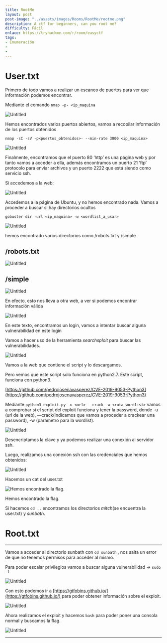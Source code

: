 ```yaml
---
title: RootMe
layout: post
post-image: "../assets/images/Rooms/RootMe/rootme.png"
description: A ctf for beginners, can you root me?
difficulty: Fácil
enlace: https://tryhackme.com/r/room/easyctf
tags:
- Enumeración
- 
- 
---
```

# User.txt

Primero de todo vamos a realizar un escaneo de puertos para ver que información podemos encontrar.

Mediante el comando `nmap -p- <ip_maquina`

![Untitled](Simple%20CTF%20485e7b730cca4c8d804eb5e42dbfc2ba/Untitled.png)

Hemos encontrados varios puertos abiertos, vamos a recopilar información de los puertos obtenidos

`nmap -sC -sV -p<puertos_obtenidos>- --min-rate 3000 <ip_maquina>`

![Untitled](Simple%20CTF%20485e7b730cca4c8d804eb5e42dbfc2ba/Untitled%201.png)

Finalmente, encontramos que el puerto 80 ‘http’ es una página web y por tanto vamos a acceder a ella, además encontramos un puerto 21 ‘ftp’ protocolo para enviar archivos y un puerto 2222 que está siendo como servicio ssh.

Si accedemos a la web:

![Untitled](Simple%20CTF%20485e7b730cca4c8d804eb5e42dbfc2ba/Untitled%202.png)

Accedemos a la página de Ubuntu, y no hemos encontrado nada. Vamos a proceder a buscar si hay directorios ocultos

`gobuster dir -url <ip_maquina> -w <wordlist_a_usar>`

![Untitled](Simple%20CTF%20485e7b730cca4c8d804eb5e42dbfc2ba/Untitled%203.png)

hemos encontrado varios directorios como /robots.txt y /simple

## /robots.txt

![Untitled](Simple%20CTF%20485e7b730cca4c8d804eb5e42dbfc2ba/Untitled%204.png)

## /simple

![Untitled](Simple%20CTF%20485e7b730cca4c8d804eb5e42dbfc2ba/Untitled%205.png)

En efecto, esto nos lleva a otra web, a ver si podemos encontrar información válida

![Untitled](Simple%20CTF%20485e7b730cca4c8d804eb5e42dbfc2ba/Untitled%206.png)

En este texto, encontramos un login, vamos a intentar buscar alguna vulnerabilidad en este login

Vamos a hacer uso de la herramienta *searchsploit* para buscar las vulnerabilidades.

![Untitled](Simple%20CTF%20485e7b730cca4c8d804eb5e42dbfc2ba/Untitled%207.png)

Vamos a la web que contiene el script y lo descargamos.

Pero vemos que este script solo funciona en python2.7. Este script, funciona con python3.

[https://github.com/pedrojosenavasperez/CVE-2019-9053-Python3](https://github.com/pedrojosenavasperez/CVE-2019-9053-Python3)

Mediante `python3 exploit.py -u <url> --crack -w <ruta_wordlist>` vamos a comprobar si el script del exploit funciona y tener la password, donde -u (url de la web), —crack(indicamos que vamos a proceder a crackear una password), -w (parámetro para la wordlist).

![Untitled](Simple%20CTF%20485e7b730cca4c8d804eb5e42dbfc2ba/Untitled%208.png)

Desencriptamos la clave y ya podemos realizar una conexión al servidor ssh.

Luego, realizamos una conexión ssh con las credenciales que hemos obtenidos:

![Untitled](Simple%20CTF%20485e7b730cca4c8d804eb5e42dbfc2ba/Untitled%209.png)

Hacemos un cat del user.txt 

![Hemos encontrado la flag.](Simple%20CTF%20485e7b730cca4c8d804eb5e42dbfc2ba/Untitled%2010.png)

Hemos encontrado la flag.

Si hacemos `cd ..` encontramos los directorios *mitch*(se encuentra la user.txt) y *sunbath*.

# Root.txt

---

Vamos a acceder al directorio sunbath con `cd sunbath` , nos salta un error de que no tenemos permisos para acceder al mismo.

Para poder escalar privilegios vamos a buscar alguna vulnerabilidad → `sudo -l`

![Untitled](Simple%20CTF%20485e7b730cca4c8d804eb5e42dbfc2ba/Untitled%2011.png)

Con esto podemos ir a [https://gtfobins.github.io/](https://gtfobins.github.io/) para poder obtener información sobre el exploit.

![Untitled](Simple%20CTF%20485e7b730cca4c8d804eb5e42dbfc2ba/Untitled%2012.png)

Ahora realizamos el exploit y hacemos `bash` para poder poner una consola normal y buscamos la flag.

![Untitled](Simple%20CTF%20485e7b730cca4c8d804eb5e42dbfc2ba/Untitled%2013.png)

---